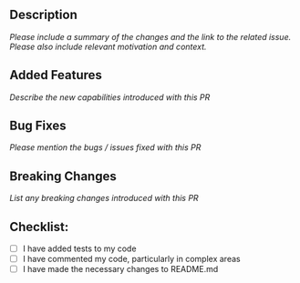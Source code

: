 ## Description

<i>Please include a summary of the changes and the link to the related issue. Please also include relevant motivation and context.</i>


## Added Features

<i>Describe the new capabilities introduced with this PR</i>


## Bug Fixes

<i>Please mention the bugs / issues fixed with this PR</i>


## Breaking Changes

<i>List any breaking changes introduced with this PR</i>


## Checklist:
- [ ] I have added tests to my code
- [ ] I have commented my code, particularly in complex areas
- [ ] I have made the necessary changes to README.md
